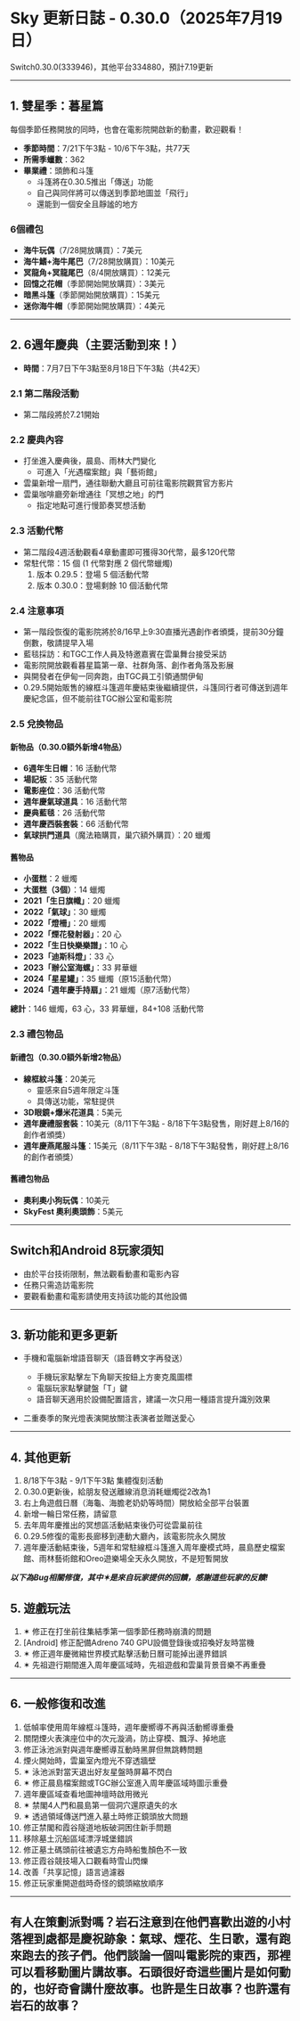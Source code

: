 # Sky 更新日誌 - 0.30.0（2025年7月19日）
Switch0.30.0(333946)，其他平台334880，預計7.19更新

---

## 1. 雙星季：暮星篇

每個季節任務開放的同時，也會在電影院開啟新的動畫，歡迎觀看！

- **季節時間**：7/21下午3點 - 10/6下午3點，共77天  
- **所需季蠟數**：362  
- **畢業禮**：頭飾和斗篷  
  - 斗篷將在0.30.5推出「傳送」功能  
  - 自己與同伴將可以傳送到季節地圖並「飛行」  
  - 還能到一個安全且靜謐的地方  

### 6個禮包

- **海牛玩偶**（7/28開放購買）：7美元  
- **海牛鰭+海牛尾巴**（7/28開放購買）：10美元  
- **冥龍角+冥龍尾巴**（8/4開放購買）：12美元  
- **回憶之花帽**（季節開始開放購買）：3美元  
- **暗黑斗篷**（季節開始開放購買）：15美元  
- **迷你海牛帽**（季節開始開放購買）：4美元  

---

## 2. 6週年慶典（主要活動到來！）

- **時間**：7月7日下午3點至8月18日下午3點（共42天）  

### 2.1 第二階段活動
- 第二階段將於7.21開始

### 2.2 慶典內容
- 打坐進入慶典後，晨島、雨林大門變化
  - 可進入「光遇檔案館」與「藝術館」
- 雲巢新增一扇門，通往聯動大廳且可前往電影院觀賞官方影片
- 雲巢咖啡廳旁新增通往「冥想之地」的門
  - 指定地點可進行慢節奏冥想活動   

### 2.3 活動代幣
- 第二階段4週活動觀看4章動畫即可獲得30代幣，最多120代幣
- 常駐代幣：15 個 (1 代幣對應 2 個代幣蠟燭)
    1. 版本 0.29.5：登場 5 個活動代幣  
    2. 版本 0.30.0：登場剩餘 10 個活動代幣  

### 2.4 注意事項

- 第一階段恢復的電影院將於8/16早上9:30直播光遇創作者頒獎，提前30分鐘倒數，敬請提早入場   
- 藍毯採訪：和TGC工作人員及特邀嘉賓在雲巢舞台接受采訪  
- 電影院開放觀看暮星篇第一章、社群角落、創作者角落及影展  
- 與開發者在伊甸一同奔跑，由TGC員工引領通關伊甸  
- 0.29.5開始販售的線框斗篷週年慶結束後繼續提供，斗篷同行者可傳送到週年慶紀念區，但不能前往TGC辦公室和電影院  

### 2.5 兌換物品
#### 新物品（0.30.0額外新增4物品）

- **6週年生日帽**：16 活動代幣  
- **場記板**：35 活動代幣  
- **電影座位**：36 活動代幣  
- **週年慶氣球道具**：16 活動代幣  
- **慶典藍毯**：26 活動代幣  
- **週年慶西裝套裝**：66 活動代幣  
- **氣球拱門道具**（魔法箱購買，巢穴額外購買）：20 蠟燭  

#### 舊物品

- **小蛋糕**：2 蠟燭  
- **大蛋糕（3個）**：14 蠟燭  
- **2021「生日旗幟」**：20 蠟燭  
- **2022「氣球」**：30 蠟燭  
- **2022「燈柵」**：20 蠟燭  
- **2022「煙花發射器」**：20 心  
- **2022「生日快樂樂譜」**：10 心  
- **2023「迪斯科燈」**：33 心  
- **2023「辦公室海螺」**：33 昇華蠟  
- **2024「星星罐」**：35 蠟燭（原15活動代幣）  
- **2024「週年慶手持扇」**：21 蠟燭（原7活動代幣）  

**總計**：146 蠟燭，63 心，33 昇華蠟，84+108 活動代幣  

### 2.3 禮包物品

#### 新禮包（0.30.0額外新增2物品）

- **線框紋斗篷**：20美元  
  - 靈感來自5週年限定斗篷  
  - 具傳送功能，常駐提供  
- **3D眼鏡+爆米花道具**：5美元  
- **週年慶禮服套裝**：10美元（8/11下午3點 - 8/18下午3點發售，剛好趕上8/16的創作者頒獎）  
- **週年慶燕尾服斗篷**：15美元（8/11下午3點 - 8/18下午3點發售，剛好趕上8/16的創作者頒獎）  

#### 舊禮包物品

- **奧利奧小狗玩偶**：10美元  
- **SkyFest 奧利奧頭飾**：5美元  

---

## Switch和Android 8玩家須知

- 由於平台技術限制，無法觀看動畫和電影內容  
- 任務只需造訪電影院  
- 要觀看動畫和電影請使用支持該功能的其他設備  

---

## 3. 新功能和更多更新

- 手機和電腦新增語音聊天（語音轉文字再發送）  
  - 手機玩家點擊左下角聊天按鈕上方麥克風圖標  
  - 電腦玩家點擊鍵盤「T」鍵  
  - 語音聊天適用於設備配置語言，建議一次只用一種語言提升識別效果  

- 二重奏季的聚光燈表演開放關注表演者並贈送愛心  

---

## 4. 其他更新

1. 8/18下午3點 - 9/1下午3點 集體復刻活動  
2. 0.30.0更新後，給朋友發送離線消息消耗蠟燭從2改為1  
3. 右上角遊戲日曆（海龜、海膽老奶奶等時間）開放給全部平台裝置  
4. 新增一輪日常任務，請留意  
5. 去年周年慶推出的冥想區活動結束後仍可從雲巢前往  
6. 0.29.5修復的電影長廊移到連動大廳內，該電影院永久開放  
7. 週年慶活動結束後，5週年和常駐線框斗篷進入周年慶模式時，晨島歷史檔案館、雨林藝術館和Oreo遊樂場全天永久開放，不是短暫開放  

***以下為Bug相關修復，其中✶是來自玩家提供的回饋，感謝這些玩家的反饋!***

## 5. 遊戲玩法

1. ✶ 修正在打坐前往集結季第一個季節任務時崩潰的問題  
2. [Android] 修正配備Adreno 740 GPU設備登錄後或招喚好友時當機  
3. ✶ 修正週年慶微縮世界模式點擊活動日曆可能掉出邊界錯誤  
4. ✶ 先祖遊行期間進入周年慶區域時，先祖遊戲和雲巢背景音樂不再重疊  

---

## 6. 一般修復和改進

1. 低幀率使用周年線框斗篷時，週年慶嚮導不再與活動嚮導重疊  
2. 關閉煙火表演座位中的次元漩渦，防止穿模、飄浮、掉地底  
3. 修正泳池派對與週年慶嚮導互動時黑屏但無跳轉問題  
4. 煙火開始時，雲巢室內燈光不穿透牆壁  
5. ✶ 泳池派對當天退出好友星盤時屏幕不閃白  
6. ✶ 修正晨島檔案館或TGC辦公室進入周年慶區域時圖示重疊  
7. 週年慶區域查看地圖神壇時啟用微光  
8. ✶ 禁閣4人門和晨島第一個洞穴還原遺失的水  
9. ✶ 透過領域傳送門進入墓土時修正鏡頭放大問題  
10. 修正禁閣和霞谷隧道地板破洞困住新手問題  
11. 移除墓土沉船區域漂浮城堡錯誤  
12. 修正墓土碼頭前往被遺忘方舟時船隻顏色不一致  
13. 修正霞谷競技場入口觀看時雪山閃爍  
14. 改善「共享記憶」語言過濾器  
15. 修正玩家重開遊戲時奇怪的鏡頭縮放順序  

---
有人在策劃派對嗎？岩石注意到在他們喜歡出遊的小村落裡到處都是慶祝跡象：氣球、煙花、生日歌，還有跑來跑去的孩子們。他們談論一個叫電影院的東西，那裡可以看移動圖片講故事。石頭很好奇這些圖片是如何動的，也好奇會講什麼故事。也許是生日故事？也許還有岩石的故事？
---